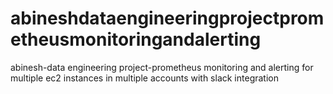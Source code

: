 # abineshdataengineeringprojectprometheusmonitoringandalerting
abinesh-data engineering project-prometheus monitoring and alerting for multiple ec2 instances in multiple accounts with slack integration
